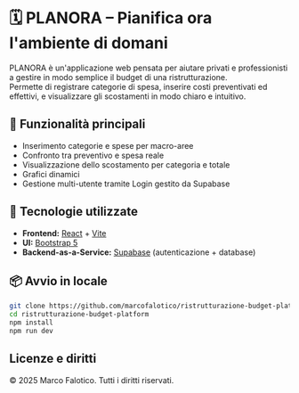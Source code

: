 # 🗓️ PLANORA – Pianifica ora l'ambiente di domani

PLANORA è un'applicazione web pensata per aiutare privati e professionisti a gestire in modo semplice il budget di una ristrutturazione.  
Permette di registrare categorie di spesa, inserire costi preventivati ed effettivi, e visualizzare gli scostamenti in modo chiaro e intuitivo.

## 🚀 Funzionalità principali
- Inserimento categorie e spese per macro-aree
- Confronto tra preventivo e spesa reale
- Visualizzazione dello scostamento per categoria e totale
- Grafici dinamici
- Gestione multi-utente tramite Login gestito da Supabase

## 🧱 Tecnologie utilizzate
- **Frontend:** [React](https://react.dev/) + [Vite](https://vitejs.dev/)
- **UI:** [Bootstrap 5](https://getbootstrap.com/)
- **Backend-as-a-Service:** [Supabase](https://supabase.com/) (autenticazione + database)

## 📦 Avvio in locale
```bash
git clone https://github.com/marcofalotico/ristrutturazione-budget-platform.git
cd ristrutturazione-budget-platform
npm install
npm run dev
```
## Licenze e diritti
© 2025 Marco Falotico. Tutti i diritti riservati.
